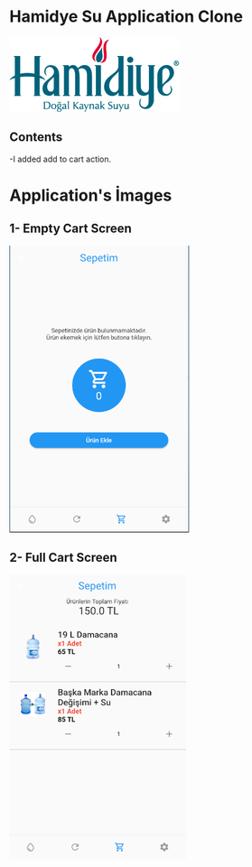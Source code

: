 # Hamidye Su Application Clone
![banner resmi](https://github.com/emirgangs/hamidye_su_clone/blob/main/assets/logo.png?raw=true)
## Contents
-I added add to cart action. <br/>
# **Application's İmages**
## **1- Empty Cart Screen**
![banner resmi](https://github.com/emirgangs/hamidye_su_clone_V2/blob/main/assets/app_image/chart_SC.PNG)
## **2- Full Cart Screen**
![banner resmi](https://github.com/emirgangs/hamidye_su_clone_V2/blob/main/assets/app_image/chart_SC2.PNG)

